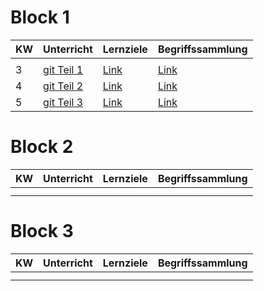 # Block 1

| KW  | Unterricht     | Lernziele | Begriffssammlung |
|-----|----------------|-----------|------------------|
|     |                |           |                  |
| 3   | [git Teil 1]() | [Link](lernziele.md)  | [Link](begriffssammlung.md)         |
| 4   | [git Teil 2]() | [Link](lernziele.md)  | [Link](begriffssammlung.md)         |
| 5   | [git Teil 3]() | [Link](lernziele.md)  | [Link](begriffssammlung.md)         |

# Block 2

| KW  | Unterricht | Lernziele | Begriffssammlung |
|-----|------------|-----------|------------------|
|     |            |           |                  |
|     |            |           |                  |

# Block 3

| KW  | Unterricht | Lernziele | Begriffssammlung |
|-----|------------|-----------|------------------|
|     |            |           |                  |
|     |            |           |                  |



